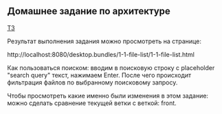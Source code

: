 ## Домашнее задание по архитектуре

[ТЗ](architecture__TASK.md)

Результат выполнения задания можно просмотреть на странице:

http://localhost:8080/desktop.bundles/1-1-file-list/1-1-file-list.html

Как пользоваться поиском:
вводим в поисковую строку с placeholder "search query" текст, нажимаем Enter. После чего происходит фильтрация файлов по выбранному поисковому запросу.

Чтобы просмотреть какие именно были изменения в этом задание: можно сделать сравнение текущей ветки с веткой: front.
